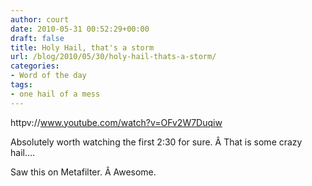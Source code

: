 ```yaml
---
author: court
date: 2010-05-31 00:52:29+00:00
draft: false
title: Holy Hail, that's a storm
url: /blog/2010/05/30/holy-hail-thats-a-storm/
categories:
- Word of the day
tags:
- one hail of a mess
---
```


httpv://www.youtube.com/watch?v=OFv2W7Duqiw

Absolutely worth watching the first 2:30 for sure. Â That is some crazy hail....

Saw this on Metafilter. Â Awesome.
